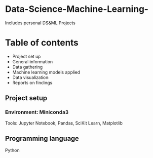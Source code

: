 # Data-Science-Machine-Learning-
Includes personal DS&amp;ML Projects 
# Table of contents
- Project set up
- General information
- Data gathering
- Machine learning models applied
- Data visualization
- Reports on findings

## Project setup
### Environment: Miniconda3
Tools: Jupyter Notebook, Pandas, SciKit Learn, Matplotlib

## Programming language
Python
